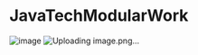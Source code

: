 # JavaTechModularWork
![image](https://user-images.githubusercontent.com/86744880/233802472-7a82d78a-2aee-4371-8547-d5944b00dbe7.png)
![Uploading image.png…]()
